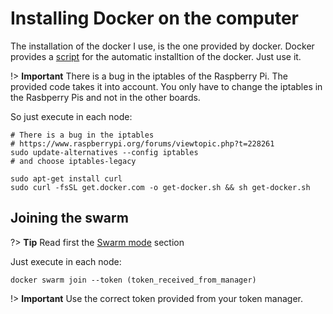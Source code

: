 # Installing Docker on the computer

 The installation of the docker I use, is the one provided by docker.
 Docker provides a [script](https://github.com/docker/docker-install)
 for the automatic installtion of the docker. Just use it.

!> **Important**  There is a bug in the iptables of the Raspberry Pi.
The provided code takes it into account. You only have to change the
iptables in the Rasbperry Pis and not in the other boards. 

So just execute in each node:

```
# There is a bug in the iptables 
# https://www.raspberrypi.org/forums/viewtopic.php?t=228261
sudo update-alternatives --config iptables
# and choose iptables-legacy

sudo apt-get install curl
sudo curl -fsSL get.docker.com -o get-docker.sh && sh get-docker.sh
```

## Joining the swarm 

?> **Tip** Read first the [Swarm mode]() section

Just execute in each node:

```
docker swarm join --token (token_received_from_manager)
```

!> **Important**  Use the correct token provided from your token manager.